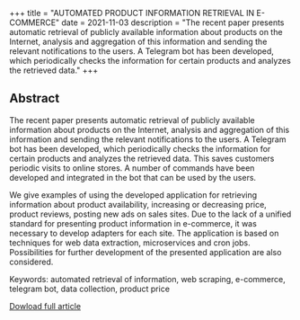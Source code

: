 +++
title = "AUTOMATED PRODUCT INFORMATION RETRIEVAL IN E-COMMERCE"
date = 2021-11-03
description = "The recent paper presents automatic retrieval of publicly available information about products on the Internet, analysis and aggregation of this information
and sending the relevant notifications to the users. A Telegram bot has been developed, which periodically checks the information for certain products and analyzes the
retrieved data."
+++

## Abstract
The recent paper presents automatic retrieval of publicly available information about products on the Internet, analysis and aggregation of this information
and sending the relevant notifications to the users. A Telegram bot has been developed, which periodically checks the information for certain products and analyzes the
retrieved data. This saves customers periodic visits to online stores. A number of commands have been developed and integrated in the bot that can be used by the users.
<!-- more -->
We give examples of using the developed application for retrieving information about
product availability, increasing or decreasing price, product reviews, posting new ads
on sales sites. Due to the lack of a unified standard for presenting product information
in e-commerce, it was necessary to develop adapters for each site. The application is
based on techniques for web data extraction, microservices and cron jobs. Possibilities
for further development of the presented application are also considered.

Keywords: automated retrieval of information, web scraping, e-commerce, telegram
bot, data collection, product price


[Dowload full article](12341.pdf)